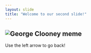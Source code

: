 ```yaml
---
layout: slide
title: "Welcome to our second slide!"
---
```

![George Clooney meme](https://memecreator.org/static/images/memes/5273504.jpg)
---
Use the left arrow to go back!
